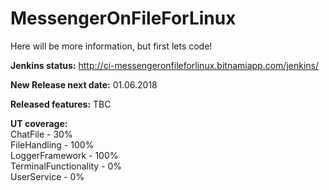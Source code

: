 # MessengerOnFileForLinux
Here will be more information, but first lets code!

<b>Jenkins status:</b>
http://ci-messengeronfileforlinux.bitnamiapp.com/jenkins/

<b>New Release next date:</b>
01.06.2018

<b>Released features:</b>
TBC

<b>UT coverage:</b> <br>
ChatFile - 30% <br>
FileHandling - 100% <br>
LoggerFramework - 100% <br>
TerminalFunctionality - 0% <br>
UserService - 0% 
